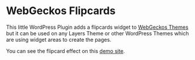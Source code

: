 # WebGeckos Flipcards
This little WordPress Plugin adds a flipcards widget to <a href="http://webgeckos.com/demos" target="_blank">WebGeckos Themes</a> but it can be used on any Layers Theme or other WordPress Themes which are using widget areas to create the pages.

You can see the flipcard effect on this <a href="http://webgeckos.com/lovely-gecko-demo/#geckos_flipcards_widget-2" target="_blank">demo site</a>.
